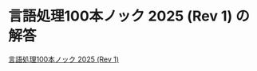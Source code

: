 # 言語処理100本ノック 2025 (Rev 1) の解答

[言語処理100本ノック 2025 (Rev 1)](https://nlp100.github.io/2025/ja/index.html)